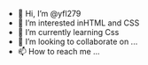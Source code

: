- 👋 Hi, I’m @yfl279
- 👀 I’m interested inHTML and CSS
- 🌱 I’m currently learning Css
- 💞️ I’m looking to collaborate on ...
- 📫 How to reach me ...

<!---
yfl279/yfl279 is a ✨ special ✨ repository because its `README.md` (this file) appears on your GitHub profile.
You can click the Preview link to take a look at your changes.
--->
